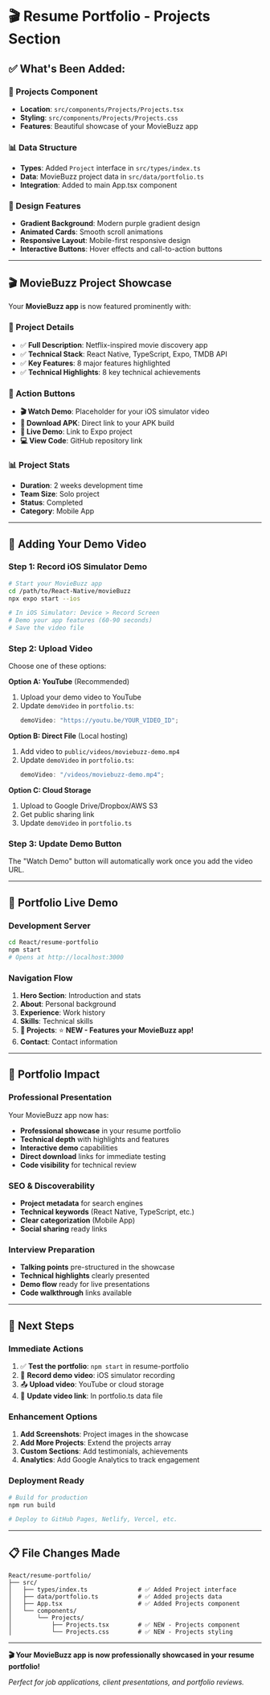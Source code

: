 # 🎬 Resume Portfolio - Projects Section

## ✅ **What's Been Added:**

### **🎯 Projects Component**

- **Location**: `src/components/Projects/Projects.tsx`
- **Styling**: `src/components/Projects/Projects.css`
- **Features**: Beautiful showcase of your MovieBuzz app

### **📊 Data Structure**

- **Types**: Added `Project` interface in `src/types/index.ts`
- **Data**: MovieBuzz project data in `src/data/portfolio.ts`
- **Integration**: Added to main App.tsx component

### **🎨 Design Features**

- **Gradient Background**: Modern purple gradient design
- **Animated Cards**: Smooth scroll animations
- **Responsive Layout**: Mobile-first responsive design
- **Interactive Buttons**: Hover effects and call-to-action buttons

---

## 🎬 **MovieBuzz Project Showcase**

Your **MovieBuzz app** is now featured prominently with:

### **📱 Project Details**

- ✅ **Full Description**: Netflix-inspired movie discovery app
- ✅ **Technical Stack**: React Native, TypeScript, Expo, TMDB API
- ✅ **Key Features**: 8 major features highlighted
- ✅ **Technical Highlights**: 8 key technical achievements

### **🔗 Action Buttons**

- **🎬 Watch Demo**: Placeholder for your iOS simulator video
- **📱 Download APK**: Direct link to your APK build
- **🚀 Live Demo**: Link to Expo project
- **💻 View Code**: GitHub repository link

### **📊 Project Stats**

- **Duration**: 2 weeks development time
- **Team Size**: Solo project
- **Status**: Completed
- **Category**: Mobile App

---

## 🎥 **Adding Your Demo Video**

### **Step 1: Record iOS Simulator Demo**

```bash
# Start your MovieBuzz app
cd /path/to/React-Native/movieBuzz
npx expo start --ios

# In iOS Simulator: Device > Record Screen
# Demo your app features (60-90 seconds)
# Save the video file
```

### **Step 2: Upload Video**

Choose one of these options:

**Option A: YouTube** (Recommended)

1. Upload your demo video to YouTube
2. Update `demoVideo` in `portfolio.ts`:
   ```typescript
   demoVideo: "https://youtu.be/YOUR_VIDEO_ID";
   ```

**Option B: Direct File** (Local hosting)

1. Add video to `public/videos/moviebuzz-demo.mp4`
2. Update `demoVideo` in `portfolio.ts`:
   ```typescript
   demoVideo: "/videos/moviebuzz-demo.mp4";
   ```

**Option C: Cloud Storage**

1. Upload to Google Drive/Dropbox/AWS S3
2. Get public sharing link
3. Update `demoVideo` in `portfolio.ts`

### **Step 3: Update Demo Button**

The "Watch Demo" button will automatically work once you add the video URL.

---

## 📱 **Portfolio Live Demo**

### **Development Server**

```bash
cd React/resume-portfolio
npm start
# Opens at http://localhost:3000
```

### **Navigation Flow**

1. **Hero Section**: Introduction and stats
2. **About**: Personal background
3. **Experience**: Work history
4. **Skills**: Technical skills
5. **📱 Projects**: ⭐ **NEW - Features your MovieBuzz app!**
6. **Contact**: Contact information

---

## 🎯 **Portfolio Impact**

### **Professional Presentation**

Your MovieBuzz app now has:

- **Professional showcase** in your resume portfolio
- **Technical depth** with highlights and features
- **Interactive demo** capabilities
- **Direct download** links for immediate testing
- **Code visibility** for technical review

### **SEO & Discoverability**

- **Project metadata** for search engines
- **Technical keywords** (React Native, TypeScript, etc.)
- **Clear categorization** (Mobile App)
- **Social sharing** ready links

### **Interview Preparation**

- **Talking points** pre-structured in the showcase
- **Technical highlights** clearly presented
- **Demo flow** ready for live presentations
- **Code walkthrough** links available

---

## 🚀 **Next Steps**

### **Immediate Actions**

1. ✅ **Test the portfolio**: `npm start` in resume-portfolio
2. 🎥 **Record demo video**: iOS simulator recording
3. 📤 **Upload video**: YouTube or cloud storage
4. 🔗 **Update video link**: In portfolio.ts data file

### **Enhancement Options**

1. **Add Screenshots**: Project images in the showcase
2. **Add More Projects**: Extend the projects array
3. **Custom Sections**: Add testimonials, achievements
4. **Analytics**: Add Google Analytics to track engagement

### **Deployment Ready**

```bash
# Build for production
npm run build

# Deploy to GitHub Pages, Netlify, Vercel, etc.
```

---

## 📋 **File Changes Made**

```
React/resume-portfolio/
├── src/
│   ├── types/index.ts              # ✅ Added Project interface
│   ├── data/portfolio.ts           # ✅ Added projects data
│   ├── App.tsx                     # ✅ Added Projects component
│   └── components/
│       └── Projects/
│           ├── Projects.tsx        # ✅ NEW - Projects component
│           └── Projects.css        # ✅ NEW - Projects styling
```

---

**🎬 Your MovieBuzz app is now professionally showcased in your resume portfolio!**

_Perfect for job applications, client presentations, and portfolio reviews._
